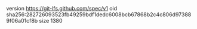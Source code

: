 version https://git-lfs.github.com/spec/v1
oid sha256:282726093523fb49259bdf1dedc6008bcb67868b2c4c806d973889f06a01cf8b
size 1380
